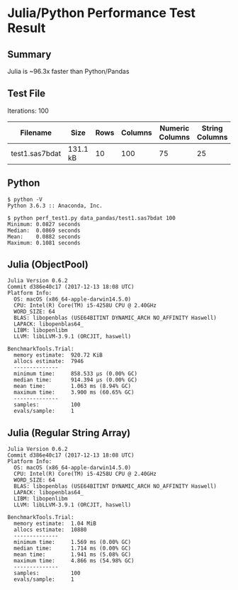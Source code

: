 # Julia/Python Performance Test Result

## Summary

Julia is ~96.3x faster than Python/Pandas

## Test File

Iterations: 100

Filename|Size|Rows|Columns|Numeric Columns|String Columns
--------|----|----|-------|---------------|--------------
test1.sas7bdat|131.1 kB|10|100|75|25

## Python
```
$ python -V
Python 3.6.3 :: Anaconda, Inc.

$ python perf_test1.py data_pandas/test1.sas7bdat 100
Minimum: 0.0827 seconds
Median:  0.0869 seconds
Mean:    0.0882 seconds
Maximum: 0.1081 seconds

```

## Julia (ObjectPool)
```
Julia Version 0.6.2
Commit d386e40c17 (2017-12-13 18:08 UTC)
Platform Info:
  OS: macOS (x86_64-apple-darwin14.5.0)
  CPU: Intel(R) Core(TM) i5-4258U CPU @ 2.40GHz
  WORD_SIZE: 64
  BLAS: libopenblas (USE64BITINT DYNAMIC_ARCH NO_AFFINITY Haswell)
  LAPACK: libopenblas64_
  LIBM: libopenlibm
  LLVM: libLLVM-3.9.1 (ORCJIT, haswell)

BenchmarkTools.Trial: 
  memory estimate:  920.72 KiB
  allocs estimate:  7946
  --------------
  minimum time:     858.533 μs (0.00% GC)
  median time:      914.394 μs (0.00% GC)
  mean time:        1.063 ms (8.94% GC)
  maximum time:     3.900 ms (60.65% GC)
  --------------
  samples:          100
  evals/sample:     1
```

## Julia (Regular String Array)
```
Julia Version 0.6.2
Commit d386e40c17 (2017-12-13 18:08 UTC)
Platform Info:
  OS: macOS (x86_64-apple-darwin14.5.0)
  CPU: Intel(R) Core(TM) i5-4258U CPU @ 2.40GHz
  WORD_SIZE: 64
  BLAS: libopenblas (USE64BITINT DYNAMIC_ARCH NO_AFFINITY Haswell)
  LAPACK: libopenblas64_
  LIBM: libopenlibm
  LLVM: libLLVM-3.9.1 (ORCJIT, haswell)

BenchmarkTools.Trial: 
  memory estimate:  1.04 MiB
  allocs estimate:  10880
  --------------
  minimum time:     1.569 ms (0.00% GC)
  median time:      1.714 ms (0.00% GC)
  mean time:        1.941 ms (5.08% GC)
  maximum time:     4.866 ms (54.98% GC)
  --------------
  samples:          100
  evals/sample:     1
```
